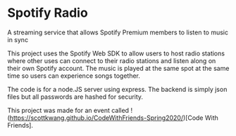 # Spotify Radio
A streaming service that allows Spotify Premium members to listen to music in sync

This project uses the Spotify Web SDK to allow users to host radio stations where other uses can connect to their radio stations and listen along on their own Spotify account. The music is played at the same spot at the same time so users can experience songs together. 

The code is for a node.JS server using express. The backend is simply json files but all passwords are hashed for security. 

This project was made for an event called !(https://scottkwang.github.io/CodeWithFriends-Spring2020/)[Code With Friends].